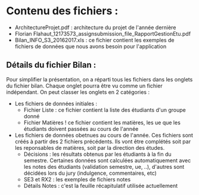 # Contenu des fichiers : 

* ArchitectureProjet.pdf : architecture du projet de l'année dernière
* Florian Flahaut_12173573_assignsubmission_file_RapportGestionEtu.pdf
* Bilan_INFO_S3_20162017.xls  : ce fichier contient les exemples de fichiers de données que nous avons besoin pour l'application 

## Détails du fichier Bilan : 

Pour simplifier la présentation, on a réparti tous les fichiers dans les onglets du fichier bilan. Chaque onglet pourra être vu comme un fichier indépendant. On peut classer 
les onglets en 2 catégories : 

* Les fichiers de données initiales :    	
	* Fichier Liste : ce fichier contient la liste des étudiants d'un groupe donné
	* Fichier Matières ! ce fichier contient les matières, les ue que les étudiants doivent passées au cours de l'année
* Les fichiers de données obetnues au cours de l'année. Ces fichiers sont créés à partir des 2 fichiers précédents. Ils vont être complétés soit par les reponsables de matières, soit par la direction des études.
	* Décisions : les résultats obtenus par les  étudiants à la fin du semestre. Certaines données sont calculées automatiquement avec les notes des étudiants (validation semestre, ue, ..), d'autres sont décidées lors du jury (indulgence, commentaires, etc)
	* SE3 et RX2 : les exemples de fichiers notes
	* Détails Notes : c'est la feuille récapitulatif utilisée actuellement 
 


